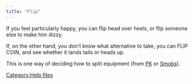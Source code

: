 ```yaml
---
title: "Flip"
---
```


If you feel particularly happy, you can flip head over heels, or flip
someone else to make him dizzy.

If, on the other hand, you don't know what alternative to take, you can
FLIP COIN, and see whether it lands tails or heads up.

This is one way of deciding how to split equipment (from
[PK](PK "wikilink") or [Smobs](Super_Mobile "wikilink")).

[Category:Help files](Category:Help_files "wikilink")